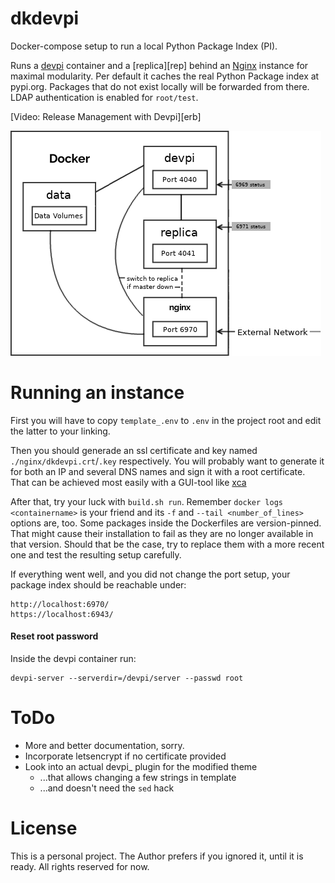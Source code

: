 # dkdevpi

Docker-compose setup to run a local Python Package Index (PI).

Runs a [devpi][dp] container and a [replica][rep]
behind an [Nginx][nx] instance for maximal modularity.
Per default it caches the real Python Package index at pypi.org.
Packages that do not exist locally will be forwarded from there.
LDAP authentication is enabled for `root/test`.

[Video: Release Management with Devpi][erb]

![diagram](docker_layout.png)


# Running an instance

First you will have to copy `template_.env` to `.env` in the project root 
and edit the latter  to your linking.

Then you should generade an ssl certificate and key named `./nginx/dkdevpi.crt`/`.key` respectively.
You will probably want to generate it for both an IP and several DNS names and sign it with a root certificate.
That can be achieved most easily with a GUI-tool like [xca](xca)

After that, try your luck with `build.sh run`.
Remember `docker logs <containername>` is your friend and its `-f` and `--tail <number_of_lines>` options are, too.
Some packages inside the Dockerfiles are version-pinned.
That might cause their installation to fail as they are no longer available in that version.
Should that be the case, try to replace them with a more recent one and test the resulting setup carefully.

If everything went well, and you did not change the port setup, your package index should be reachable under:

```
http://localhost:6970/
https://localhost:6943/
```

#### Reset root password

Inside the devpi container run:

```
devpi-server --serverdir=/devpi/server --passwd root
```


# ToDo

- More and better documentation, sorry.
- Incorporate letsencrypt if no certificate provided
- Look into an actual devpi_ plugin for the modified theme
  * ...that allows changing a few strings in template
  * ...and doesn't need the `sed` hack

# License
This is a personal project.
The Author prefers if you ignored it, until it is ready.
All rights reserved for now.


[al]: https://hub.docker.com/_/alpine/
[1]: http://doc.devpi.net/latest/quickstart-server.html#versioning-exporting-and-importing-server-state
[dp]: https://www.devpi.net
[nx]: https://nginx.org
[xca]: https://sourceforge.net/projects/xca/
